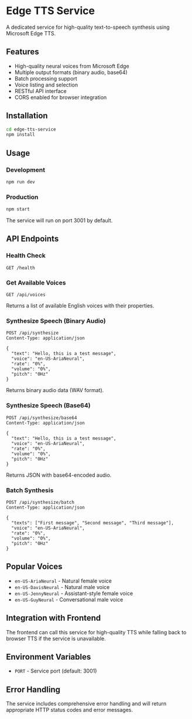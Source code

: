 # Edge TTS Service

A dedicated service for high-quality text-to-speech synthesis using Microsoft Edge TTS.

## Features

- High-quality neural voices from Microsoft Edge
- Multiple output formats (binary audio, base64)
- Batch processing support
- Voice listing and selection
- RESTful API interface
- CORS enabled for browser integration

## Installation

```bash
cd edge-tts-service
npm install
```

## Usage

### Development
```bash
npm run dev
```

### Production
```bash
npm start
```

The service will run on port 3001 by default.

## API Endpoints

### Health Check
```
GET /health
```

### Get Available Voices
```
GET /api/voices
```

Returns a list of available English voices with their properties.

### Synthesize Speech (Binary Audio)
```
POST /api/synthesize
Content-Type: application/json

{
  "text": "Hello, this is a test message",
  "voice": "en-US-AriaNeural",
  "rate": "0%",
  "volume": "0%",
  "pitch": "0Hz"
}
```

Returns binary audio data (WAV format).

### Synthesize Speech (Base64)
```
POST /api/synthesize/base64
Content-Type: application/json

{
  "text": "Hello, this is a test message",
  "voice": "en-US-AriaNeural",
  "rate": "0%",
  "volume": "0%",
  "pitch": "0Hz"
}
```

Returns JSON with base64-encoded audio.

### Batch Synthesis
```
POST /api/synthesize/batch
Content-Type: application/json

{
  "texts": ["First message", "Second message", "Third message"],
  "voice": "en-US-AriaNeural",
  "rate": "0%",
  "volume": "0%",
  "pitch": "0Hz"
}
```

## Popular Voices

- `en-US-AriaNeural` - Natural female voice
- `en-US-DavisNeural` - Natural male voice
- `en-US-JennyNeural` - Assistant-style female voice
- `en-US-GuyNeural` - Conversational male voice

## Integration with Frontend

The frontend can call this service for high-quality TTS while falling back to browser TTS if the service is unavailable.

## Environment Variables

- `PORT` - Service port (default: 3001)

## Error Handling

The service includes comprehensive error handling and will return appropriate HTTP status codes and error messages.
